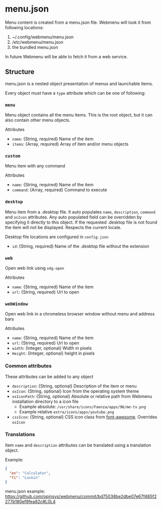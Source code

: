 # menu.json

Menu content is created from a menu.json file. Webmenu will look it from
following locations:

  1. ~/.config/webmenu/menu.json
  2. /etc/webmenu/menu.json
  3. the bundled menu.json

In future Webmenu will be able to fetch it from a web service.

## Structure

menu.json is a nested object presentation of menus and launchable items.

Every object must have a `type` attribute which can be one of following:


### `menu`

Menu object contains all the menu items. This is the root object, but it can
also contain other menu objects.

Attributes

  - `name`: {String, required} Name of the item
  - `items`: {Array, required} Array of item and/or menu objects

### `custom`

Menu item with any command

Attributes

  - `name`: {String, required} Name of the item
  - `command`: {Array, required} Command to execute

### `desktop`

Menu item from a .desktop file. It auto populates `name`, `description`,
`command` and `osIcon` attributes. Any auto populated field can be overridden
by specifying it directly to this object. If the requested .desktop file is not
found the item will not be displayed. Respects the current locale.

Desktop file locations are configured in `config.json`

  - `id`: {String, required} Name of the .desktop file without the extension


### `web`

Open web link using `xdg-open`

Attributes

  - `name`: {String, required} Name of the item
  - `url`: {String, required} Url to open

### `webWindow`

Open web link in a chromeless browser window without menu and address bars

Attributes

  - `name`: {String, required} Name of the item
  - `url`: {String, required} Url to open
  - `width`: {Integer, optional} Width in pixels
  - `Height`: {Integer, optional} height in pixels


### Common attributes

These attributes can be added to any object

  - `description`: {String, optional} Description of the item or menu
  - `osIcon`: {String, optional} Icon from the operating system theme
  - `osIconPath`: {String, optional} Absolute or relative path from Webmenu
    installation directory to a icon file
    - Example absolute: `/usr/share/icons/Faenza/apps/96/me-tv.png`
    - Example relative `extra/icons/apps/youtube.png`
  - `cssIcon`: {String, optional} CSS icon class from [font-awesome][].
    Overrides `osIcon`

### Translations

Item `name` and `description` attributes can be translated using a translation
object.

Example:

```json
{
  "en": "Calculator",
  "fi": "Laskin"
}
```

menu.json example: <https://github.com/opinsys/webmenu/commit/bd75038be2dbe07e67f485f2277b180ef9fea82c#L0L4>

[font-awesome]: http://fortawesome.github.com/Font-Awesome/

